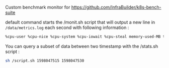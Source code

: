 Custom benchmark monitor for https://github.com/InfraBuilder/k8s-bench-suite

default command starts the /monit.sh script that will output a new line in `/data/metrics.log` each second with following information :
```sh
%cpu-user %cpu-nice %cpu-system %cpu-iowait %cpu-steal memory-used-MB timestamp
```

You can query a subset of data between two timestamp with the /stats.sh script :
```sh
sh /script.sh 1598047515 1598047530
```